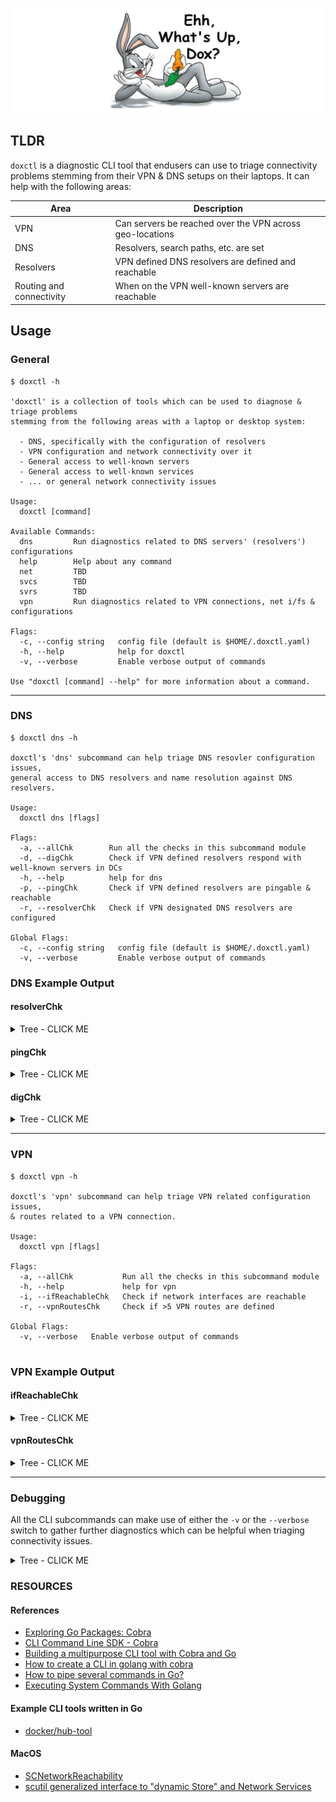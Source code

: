 ![dox logo](https://github.com/slmingol/doxctl/blob/main/imgs/whats_up_dox__banner.png?raw=true)

## TLDR
`doxctl` is a diagnostic CLI tool that endusers can use to triage connectivity problems stemming from their VPN & DNS setups on their laptops. It can help with the following areas:

| Area | Description |
| ---- | ----------- |
| VPN  | Can servers be reached over the VPN across geo-locations |
| DNS  | Resolvers, search paths, etc. are set |
| Resolvers | VPN defined DNS resolvers are defined and reachable |
| Routing and connectivity | When on the VPN well-known servers are reachable |

## Usage
### General
```
$ doxctl -h

'doxctl' is a collection of tools which can be used to diagnose & triage problems
stemming from the following areas with a laptop or desktop system:

  - DNS, specifically with the configuration of resolvers
  - VPN configuration and network connectivity over it
  - General access to well-known servers
  - General access to well-known services
  - ... or general network connectivity issues

Usage:
  doxctl [command]

Available Commands:
  dns         Run diagnostics related to DNS servers' (resolvers') configurations
  help        Help about any command
  net         TBD
  svcs        TBD
  svrs        TBD
  vpn         Run diagnostics related to VPN connections, net i/fs & configurations

Flags:
  -c, --config string   config file (default is $HOME/.doxctl.yaml)
  -h, --help            help for doxctl
  -v, --verbose         Enable verbose output of commands

Use "doxctl [command] --help" for more information about a command.
```

------------------------------------------------------------------------------

### DNS
```
$ doxctl dns -h

doxctl's 'dns' subcommand can help triage DNS resovler configuration issues,
general access to DNS resolvers and name resolution against DNS resolvers.

Usage:
  doxctl dns [flags]

Flags:
  -a, --allChk        Run all the checks in this subcommand module
  -d, --digChk        Check if VPN defined resolvers respond with well-known servers in DCs
  -h, --help          help for dns
  -p, --pingChk       Check if VPN defined resolvers are pingable & reachable
  -r, --resolverChk   Check if VPN designated DNS resolvers are configured

Global Flags:
  -c, --config string   config file (default is $HOME/.doxctl.yaml)
  -v, --verbose         Enable verbose output of commands
```

### DNS Example Output

#### resolverChk

<details><summary>Tree - CLICK ME</summary>
<p>

##### Off VPN
```
$ doxctl dns -r

**NOTE:** Using config file: /Users/smingolelli/.doxctl.yaml


┌───────────────────────────────────────────────────────────────────────────┐
│ VPN defined DNS Resolver Checks                                           │
├──────────────────────────────────────────┬────────────────────────────────┤
│ PROPERTY DESCRIPTION                     │ VALUE                          │
├──────────────────────────────────────────┼────────────────────────────────┤
│ DomainName defined?                      │ unset                          │
│ SearchDomains defined?                   │ unset                          │
│ ServerAddresses defined?                 │ unset                          │
└──────────────────────────────────────────┴────────────────────────────────┘

** NOTE:** Any values of unset indicate that the VPN client is not defining DNS resolver(s) properly!


```

##### On VPN
```
$ doxctl dns -r

**NOTE:** Using config file: /Users/smingolelli/.doxctl.yaml


┌───────────────────────────────────────────────────────────────────────────┐
│ VPN defined DNS Resolver Checks                                           │
├──────────────────────────────────────────┬────────────────────────────────┤
│ PROPERTY DESCRIPTION                     │ VALUE                          │
├──────────────────────────────────────────┼────────────────────────────────┤
│ DomainName defined?                      │ set                            │
│ SearchDomains defined?                   │ set                            │
│ ServerAddresses defined?                 │ set                            │
└──────────────────────────────────────────┴────────────────────────────────┘

** NOTE:** Any values of unset indicate that the VPN client is not defining DNS resolver(s) properly!


```
</p>
</details>

#### pingChk

<details><summary>Tree - CLICK ME</summary>
<p>

##### Off VPN
```
$ doxctl dns -p

**NOTE:** Using config file: /Users/smingolelli/.doxctl.yaml

┌──────────────────────────────────────────────────────────────────────────────────┐
│ VPN defined DNS Resolver Connectivity Checks                                     │
├──────────────────────────────────────────┬───────────────┬───────────────┬───────┤
│                     PROPERTY DESCRIPTION │            IP │       NET I/F │ VALUE │
├──────────────────────────────────────────┼───────────────┼───────────────┼───────┤
└──────────────────────────────────────────┴───────────────┴───────────────┴───────┘

** WARN:** Your VPN client does not appear to be defining any DNS resolver(s) properly,
           you're either not connected via VPN or it's misconfigured!



```

##### On VPN
```
$ doxctl dns -p

**NOTE:** Using config file: /Users/smingolelli/.doxctl.yaml

┌──────────────────────────────────────────────────────────────────────────────────┐
│ VPN defined DNS Resolver Connectivity Checks                                     │
├──────────────────────────────────────────┬───────────────┬───────────────┬───────┤
│ PROPERTY DESCRIPTION                     │ IP            │ NET I/F       │ VALUE │
├──────────────────────────────────────────┼───────────────┼───────────────┼───────┤
│ Resovler is pingable?                    │ 10.5.0.18     │ utun2         │ true  │
│ Reachable via TCP?                       │ 10.5.0.18     │ utun2         │ true  │
│ Reachable via UDP?                       │ 10.5.0.18     │ utun2         │ true  │
├──────────────────────────────────────────┼───────────────┼───────────────┼───────┤
│ Resovler is pingable?                    │ 10.5.0.19     │ utun2         │ true  │
│ Reachable via TCP?                       │ 10.5.0.19     │ utun2         │ true  │
│ Reachable via UDP?                       │ 10.5.0.19     │ utun2         │ true  │
└──────────────────────────────────────────┴───────────────┴───────────────┴───────┘



```
</p>
</details>

#### digChk

<details><summary>Tree - CLICK ME</summary>
<p>

##### Off VPN
```
$ doxctl dns -d

**NOTE:** Using config file: /Users/smingolelli/.doxctl.yaml

┌──────────────────────────────────────────────────────────────────────────────┐
│ Dig Check against VPN defined DNS Resolvers                                  │
├──────────────────────────────────────────┬─────────────────┬─────────────────┤
│ HOSTNAME TO 'DIG'                        │ RESOLVER IP     │ IS RESOLVABLE?  │
├──────────────────────────────────────────┼─────────────────┼─────────────────┤
│ idm-01a.lab1.somedom.local               │                 │ false           │
│ idm-01b.lab1.somedom.local               │                 │ false           │
├──────────────────────────────────────────┼─────────────────┼─────────────────┤
│ idm-01a.rdu1.somedom.local               │                 │ false           │
│ idm-01b.rdu1.somedom.local               │                 │ false           │
├──────────────────────────────────────────┼─────────────────┼─────────────────┤
│ idm-01a.atl1.somedom.local               │                 │ false           │
│ idm-01b.atl1.somedom.local               │                 │ false           │
├──────────────────────────────────────────┼─────────────────┼─────────────────┤
│ idm-01a.dfw1.somedom.local               │                 │ false           │
│ idm-01b.dfw1.somedom.local               │                 │ false           │
├──────────────────────────────────────────┼─────────────────┼─────────────────┤
│ idm-01a.lax2.somedom.local               │                 │ false           │
│ idm-01b.lax2.somedom.local               │                 │ false           │
├──────────────────────────────────────────┼─────────────────┼─────────────────┤
│ idm-01a.jfk1.somedom.local               │                 │ false           │
│ idm-01b.jfk1.somedom.local               │                 │ false           │
├──────────────────────────────────────────┼─────────────────┼─────────────────┤
│ SUCCESSESFUL QUERIES                     │ RESOLVER #1: 0  │                 │
│                                          │ RESOLVER #2: 0  │                 │
└──────────────────────────────────────────┴─────────────────┴─────────────────┘

** WARN:** Your VPN client does not appear to be defining any DNS resolver(s) properly,
           you're either not connected via VPN or it's misconfigured!



```

##### On VPN
```
$ doxctl dns -d

**NOTE:** Using config file: /Users/smingolelli/.doxctl.yaml

┌──────────────────────────────────────────────────────────────────────────────┐
│ Dig Check against VPN defined DNS Resolvers                                  │
├──────────────────────────────────────────┬─────────────────┬─────────────────┤
│ HOSTNAME TO 'DIG'                        │ RESOLVER IP     │ IS RESOLVABLE?  │
├──────────────────────────────────────────┼─────────────────┼─────────────────┤
│ idm-01a.lab1.somedom.local               │ 10.5.0.18       │ true            │
│ idm-01b.lab1.somedom.local               │ 10.5.0.18       │ true            │
│ idm-01a.lab1.somedom.local               │ 10.5.0.19       │ true            │
│ idm-01b.lab1.somedom.local               │ 10.5.0.19       │ true            │
├──────────────────────────────────────────┼─────────────────┼─────────────────┤
│ idm-01a.rdu1.somedom.local               │ 10.5.0.18       │ true            │
│ idm-01b.rdu1.somedom.local               │ 10.5.0.18       │ true            │
│ idm-01a.rdu1.somedom.local               │ 10.5.0.19       │ true            │
│ idm-01b.rdu1.somedom.local               │ 10.5.0.19       │ true            │
├──────────────────────────────────────────┼─────────────────┼─────────────────┤
│ idm-01a.atl1.somedom.local               │ 10.5.0.18       │ true            │
│ idm-01b.atl1.somedom.local               │ 10.5.0.18       │ true            │
│ idm-01a.atl1.somedom.local               │ 10.5.0.19       │ true            │
│ idm-01b.atl1.somedom.local               │ 10.5.0.19       │ true            │
├──────────────────────────────────────────┼─────────────────┼─────────────────┤
│ idm-01a.dfw1.somedom.local               │ 10.5.0.18       │ true            │
│ idm-01b.dfw1.somedom.local               │ 10.5.0.18       │ true            │
│ idm-01a.dfw1.somedom.local               │ 10.5.0.19       │ true            │
│ idm-01b.dfw1.somedom.local               │ 10.5.0.19       │ true            │
├──────────────────────────────────────────┼─────────────────┼─────────────────┤
│ idm-01a.lax2.somedom.local               │ 10.5.0.18       │ true            │
│ idm-01b.lax2.somedom.local               │ 10.5.0.18       │ true            │
│ idm-01a.lax2.somedom.local               │ 10.5.0.19       │ true            │
│ idm-01b.lax2.somedom.local               │ 10.5.0.19       │ true            │
├──────────────────────────────────────────┼─────────────────┼─────────────────┤
│ idm-01a.jfk1.somedom.local               │ 10.5.0.18       │ true            │
│ idm-01b.jfk1.somedom.local               │ 10.5.0.18       │ true            │
│ idm-01a.jfk1.somedom.local               │ 10.5.0.19       │ true            │
│ idm-01b.jfk1.somedom.local               │ 10.5.0.19       │ true            │
├──────────────────────────────────────────┼─────────────────┼─────────────────┤
│ SUCCESSESFUL QUERIES                     │ RESOLVER #1: 12 │                 │
│                                          │ RESOLVER #2: 12 │                 │
└──────────────────────────────────────────┴─────────────────┴─────────────────┘



```
</p>
</details>

------------------------------------------------------------------------------

### VPN
```
$ doxctl vpn -h

doxctl's 'vpn' subcommand can help triage VPN related configuration issues,
& routes related to a VPN connection.

Usage:
  doxctl vpn [flags]

Flags:
  -a, --allChk           Run all the checks in this subcommand module
  -h, --help             help for vpn
  -i, --ifReachableChk   Check if network interfaces are reachable
  -r, --vpnRoutesChk     Check if >5 VPN routes are defined

Global Flags:
  -v, --verbose   Enable verbose output of commands


```

### VPN Example Output

#### ifReachableChk
<details><summary>Tree - CLICK ME</summary>
<p>

```
$ doxctl vpn -i

**NOTE:** Using config file: /Users/smingolelli/.doxctl.yaml



Interfaces Reachable Checks
===========================


How many network interfaces found?       ---> 1 <--- 	 [en0]
At least 1 interface's a utun device?    ---> no <---
All interfaces are reachable?            ---> yes <---


```
</p>
</details>

#### vpnRoutesChk
<details><summary>Tree - CLICK ME</summary>
<p>

```
$ doxctl vpn -r

**NOTE:** Using config file: /Users/smingolelli/.doxctl.yaml



VPN Interface Route Checks
===========================


At least 5 routes using interface [NIL]? 	 ---> no <--- 	 [0]



```
</p>
</details>

------------------------------------------------------------------------------

### Debugging
All the CLI subcommands can make use of either the `-v` or the `--verbose` switch to gather further diagnostics which can be helpful when triaging connectivity issues.

<details><summary>Tree - CLICK ME</summary>
<p>

For example:
```
$ doxctl dns -r -v
+ printf '\n\nDNS Resolver Checks\n===================\n\n\n'


DNS Resolver Checks
===================


++ printf 'get State:/Network/Service/com.cisco.anyconnect/DNS\nd.show\n'
++ scutil
+ vpn_resolvers='<dictionary> {
  DomainName : bandwidth.local
  SearchDomains : <array> {
    0 : bandwidth.local
  }
  SearchOrder : 1
  ServerAddresses : <array> {
    0 : 10.5.0.18
    1 : 10.5.0.19
    2 : 192.168.7.85
  }
  SupplementalMatchDomains : <array> {
    0 :
    1 : bandwidth.local
  }
}'
+ column -t
+ echo '<dictionary> {
  DomainName : bandwidth.local
  SearchDomains : <array> {
    0 : bandwidth.local
  }
  SearchOrder : 1
  ServerAddresses : <array> {
    0 : 10.5.0.18
    1 : 10.5.0.19
    2 : 192.168.7.85
  }
  SupplementalMatchDomains : <array> {
    0 :
    1 : bandwidth.local
  }
}'
+ grep -q 'DomainName.*bandwidth.local'
+ echo 'DomainName set'
+ echo '<dictionary> {
  DomainName : bandwidth.local
  SearchDomains : <array> {
    0 : bandwidth.local
  }
  SearchOrder : 1
  ServerAddresses : <array> {
    0 : 10.5.0.18
    1 : 10.5.0.19
    2 : 192.168.7.85
  }
  SupplementalMatchDomains : <array> {
    0 :
    1 : bandwidth.local
  }
}'
+ grep -A1 SearchDomains
+ grep -qE '[0-1].*bandwidth'
+ echo 'SearchDomains set'
+ echo '<dictionary> {
  DomainName : bandwidth.local
  SearchDomains : <array> {
    0 : bandwidth.local
  }
  SearchOrder : 1
  ServerAddresses : <array> {
    0 : 10.5.0.18
    1 : 10.5.0.19
    2 : 192.168.7.85
  }
  SupplementalMatchDomains : <array> {
    0 :
    1 : bandwidth.local
  }
}'
+ grep -A3 ServerAddresses
+ grep -qE '[0-1].*10.5'
+ echo 'ServerAddresses set'
DomainName       set
SearchDomains    set
ServerAddresses  set
+ [[ 1 -eq 1 ]]
+ set +x




```
</p>
</details>

### RESOURCES

#### References
- [Exploring Go Packages: Cobra](https://levelup.gitconnected.com/exploring-go-packages-cobra-fce6c4e331d6)
- [CLI Command Line SDK - Cobra](https://github.com/spf13/cobra)
- [Building a multipurpose CLI tool with Cobra and Go](https://dev.to/lumexralph/building-a-multipurpose-cli-tool-with-cobra-and-go-2492)
- [How to create a CLI in golang with cobra](https://towardsdatascience.com/how-to-create-a-cli-in-golang-with-cobra-d729641c7177)
- [How to pipe several commands in Go?](https://stackoverflow.com/questions/10781516/how-to-pipe-several-commands-in-go)
- [Executing System Commands With Golang](https://tutorialedge.net/golang/executing-system-commands-with-golang/)

#### Example CLI tools written in Go
- [docker/hub-tool](ttps://github.com/docker/hub-tool/tree/main/internal/commands)

#### MacOS
- [SCNetworkReachability](https://developer.apple.com/documentation/systemconfiguration/scnetworkreachability-g7d)
- [scutil generalized interface to "dynamic Store" and Network Services](https://www.real-world-systems.com/docs/scutil.1.html)
